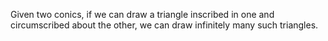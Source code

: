 Given two conics, if we can draw a triangle inscribed in one and
circumscribed about the other, we can draw infinitely many such
triangles.
